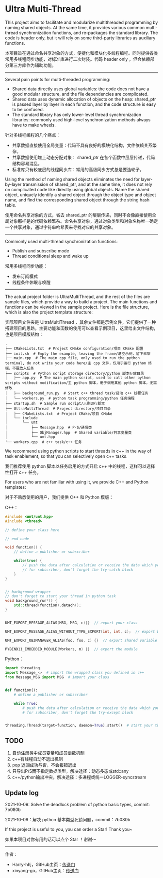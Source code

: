 # Ultra Multi-Thread

This project aims to facilitate and modularize multithreaded programming by naming shared objects. At the same time, it provides various common multi-thread synchronization functions, and re-packages the standard library. The code is header only, but it will rely on some third-party libraries as auxiliary functions.

本项目旨在通过命名共享对象的方式，便捷化和模块化多线程编程。同时提供各类常用多线程同步功能，对标准库进行二次封装。代码 header only ，但会依赖部分第三方库作为辅助功能。

------

Several pain points for multi-threaded programming:

-   Shared data directly uses global variables: the code does not have a good modular structure, and the file dependencies are complicated.
-   Shared data uses dynamic allocation of objects on the heap: shared_ptr is passed layer by layer in each function, and the code structure is easy to be confused.
-   The standard library has only lower-level thread synchronization libraries: commonly used high-level synchronization methods always have to make wheels.

针对多线程编程的几个痛点：

-   共享数据直接使用全局变量：代码不具有良好的模块化结构，文件依赖关系繁杂。
-   共享数据使用堆上动态分配对象： shared_ptr 在各个函数中层层传递，代码结构容易混乱。
-   标准库只有较底层的线程同步库：常用的高级同步方式总是要造轮子。

Using the method of naming shared objects eliminates the need for layer-by-layer transmission of shared_ptr, and at the same time, it does not rely on complicated code like directly using global objects. Name the shared object, uniquely identify a shared object through the object type and object name, and find the corresponding shared object through the string hash table.

使用命名共享对象的方式，省去 shared_ptr 的层层传递，同时不会像直接使用全局对象那样是的代码依赖繁杂。命名共享对象，通过对象类型和对象名称唯一确定一个共享对象，通过字符串哈希表来寻找对应的共享对象。

------

Commonly used multi-thread synchronization functions:

-   Publish and subscribe mode
-   Thread conditional sleep and wake up

常用多线程同步功能：

-   发布订阅模式
-   线程条件休眠与唤醒

------

The actual project folder is UltraMultiThread, and the rest of the files are sample files, which provide a way to build a project. The main functions and functions can be viewed in the sample project. Here is the file structure, which is also the project template structure:

实际项目文件夹是 UltraMultiThread ，其余文件都是示例文件，它们提供了一种搭建项目的思路。主要功能和函数的使用可以查看示例项目，这里给出文件结构，也是项目模版结构：

```shell
.
├── CMakeLists.txt  # Project CMake configuration/项目 CMake 配置
├── init.sh  # Empty the example, leaving the frame/清空示例，留下框架
├── main.cpp  # The main cpp file, only used to run the python terminal, do not write your code here/主 cpp 文件，仅用于运行 python 终端，不要放入任务
├── scripts  # Python script storage directory/python 脚本存放目录
│   ├── app.py  # The main python script, used to call other python scripts without modification/主 python 脚本，用于调用其他 python 脚本，无需修改
│   ├── background_run.py  # Start c++ thread task/启动 c++ 线程任务
│   └── workers.py  # python task programming/python 任务编程
├── startup.sh  # Sample run script/示例运行脚本
├── UltraMultiThread  # Project directory/项目目录
│   ├── CMakeLists.txt  # Project CMake/项目 CMake
│   └── include
│       └── umt
│           ├── Message.hpp  # P-S/通信类
│           ├── ObjManager.hpp  # Shared variable/共享变量类
│           └── umt.hpp
└── workers.cpp  # c++ task/c++ 任务
```

We recommend using python scripts to start threads in c++ in the way of task enablement, so that you can selectively open c++ tasks.

我们推荐使用 python 脚本以任务启用的方式开启 c++ 中的线程，这样可以选择性打开 c++ 任务。

For users who are not familiar with using it, we provide C++ and Python templates:

对于不熟悉使用的用户，我们提供 C++ 和 Python 模版：

C++：

```c++
#include <umt/umt.hpp>
#include <thread>

// define your class here

// end code

void function() {
    // define a publisher or subscriber

    while(true) {
        // push the data after calculation or receive the data which you needed
        // for subscriber, don't forget the try-catch block
    }
}


// background wrapper
// don't forget to start your thread in python task
void background_run*() {
    std::thread(function).detach();
}


UMT_EXPORT_MESSAGE_ALIAS(MSG, MSG, c){}  // export your class

UMT_EXPORT_MESSAGE_ALIAS_WITHOUT_TYPE_EXPORT(int, int, c);  // export basic type

UMT_EXPORT_OBJMANAGER_ALIAS(foo, foo, c) {}  // export shared variable

PYBIND11_EMBEDDED_MODULE(Workers, m) {}  // export the module
```

Python：

```python
import threading
import Message_<>  # import the wrapped class you defined in c++
from Message_MSG import MSG  # import your class


def function():
    # define a publisher or subscriber

    while True:
        # push the data after calculation or receive the data which you needed
        # for subscriber, don't forget the try-except block


threading.Thread(target=function, daemon=True).start()  # start your thread
```



## TODO

1.   自动注册类中成员变量和成员函数机制
2.   c++有线程自动不退出机制
3.   pop 返回成功与否，不会报错退出
4.   只导出P/S而不指定数据类型，解决途径：动态多态或std::any
5.   c++/python输出冲突，解决途径：多进程或统一LOGGER-syncstream



## Update log

2021-10-09: Solve the deadlock problem of python basic types, commit: 7b080b

2021-10-09：解决 python 基本类型死锁问题，commit：7b080b





If this project is useful to you, you can order a Star! Thank you~

如果本项目对你有用的话可以点个 Star ！谢谢～

----

作者：

-   Harry-hhj，GitHub主页：[传送门](https://github.com/Harry-hhj)
-   xinyang-go，GitHub主页：[传送门](https://github.com/xinyang-go)

